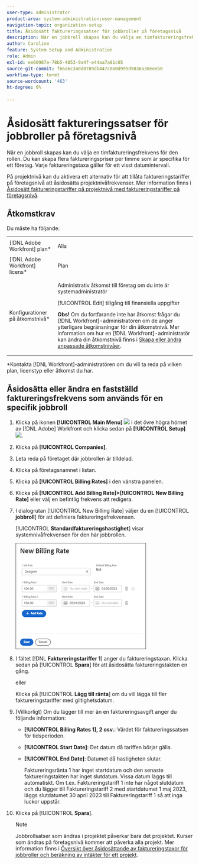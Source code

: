 ```yaml
---
user-type: administrator
product-area: system-administration;user-management
navigation-topic: organization-setup
title: Åsidosätt faktureringssatser för jobbroller på företagsnivå
description: När en jobbroll skapas kan du välja en timfaktureringsfrekvens för den rollen. Du kan skapa en timtaxa som är specifik för ett företag.
author: Caroline
feature: System Setup and Administration
role: Admin
exl-id: ee60987e-78b5-4853-9a4f-e44aa7a81c05
source-git-commit: f66a6c340d8789db447c860d995d9836a30eeeb0
workflow-type: tm+mt
source-wordcount: '463'
ht-degree: 0%

---
```


# Åsidosätt faktureringssatser för jobbroller på företagsnivå

När en jobbroll skapas kan du välja en timfaktureringsfrekvens för den rollen. Du kan skapa flera faktureringspriser per timme som är specifika för ett företag. Varje faktureringstaxa gäller för ett visst datumintervall.

På projektnivå kan du aktivera ett alternativ för att tillåta faktureringstariffer på företagsnivå att åsidosätta projektnivåfrekvenser. Mer information finns i [Åsidosätt faktureringstariffer på projektnivå med faktureringstariffer på företagsnivå](../../../manage-work/projects/project-finances/override-project-level-with-company-level-billing-rates.md).

## Åtkomstkrav

Du måste ha följande:

<table style="table-layout:auto"> 
 <col> 
 <col> 
 <tbody> 
  <tr> 
   <td role="rowheader">[!DNL Adobe Workfront] plan*</td> 
   <td> <p>Alla </p> </td> 
  </tr> 
  <tr> 
   <td role="rowheader">[!DNL Adobe Workfront] licens*</td> 
   <td>Plan</td> 
  </tr> 
  <tr> 
   <td role="rowheader">Konfigurationer på åtkomstnivå*</td> 
   <td> <p>Administrativ åtkomst till företag om du inte är systemadministratör</p> <p>[!UICONTROL Edit] tillgång till finansiella uppgifter</p> <p><b>Obs!</b> Om du fortfarande inte har åtkomst frågar du [!DNL Workfront]-administratören om de anger ytterligare begränsningar för din åtkomstnivå. Mer information om hur en [!DNL Workfront]-administratör kan ändra din åtkomstnivå finns i <a href="../../../administration-and-setup/add-users/configure-and-grant-access/create-modify-access-levels.md" class="MCXref xref">Skapa eller ändra anpassade åtkomstnivåer</a>.</p> </td> 
  </tr> 
 </tbody> 
</table>

&#42;Kontakta [!DNL Workfront]-administratören om du vill ta reda på vilken plan, licenstyp eller åtkomst du har.

## Åsidosätta eller ändra en fastställd faktureringsfrekvens som används för en specifik jobbroll

1. Klicka på ikonen **[!UICONTROL Main Menu]** ![](assets/main-menu-icon.png) i det övre högra hörnet av [!DNL Adobe] Workfront och klicka sedan på **[!UICONTROL Setup]** ![](assets/gear-icon-settings.png).

1. Klicka på **[!UICONTROL Companies]**.
1. Leta reda på företaget där jobbrollen är tilldelad.
1. Klicka på företagsnamnet i listan.
1. Klicka på **[!UICONTROL Billing Rates]** i den vänstra panelen.
1. Klicka på **[!UICONTROL Add Billing Rate]>[!UICONTROL New Billing Rate]** eller välj en befintlig frekvens att redigera.
1. I dialogrutan [!UICONTROL New Billing Rate] väljer du en [!UICONTROL **jobbroll**] för att definiera faktureringsfrekvensen.

   [!UICONTROL **Standardfaktureringshastighet**] visar systemnivåfrekvensen för den här jobbrollen.

   ![Dialogrutan Ny faktureringshastighet](assets/date-effective-billing-rates-for-company.png)

1. I fältet [!DNL **Faktureringstariffer 1**] anger du faktureringstaxan. Klicka sedan på [!UICONTROL **Spara**] för att åsidosätta faktureringstakten en gång.

   eller

   Klicka på [!UICONTROL **Lägg till ränta**] om du vill lägga till fler faktureringstariffer med giltighetsdatum.

1. (Villkorligt) Om du lägger till mer än en faktureringsavgift anger du följande information:

   * **[!UICONTROL Billing Rates 1], 2 osv.**: Värdet för faktureringssatsen för tidsperioden.
   * **[!UICONTROL Start Date]**: Det datum då tariffen börjar gälla.
   * **[!UICONTROL End Date]**: Datumet då hastigheten slutar.

     Faktureringsränta 1 har inget startdatum och den senaste faktureringstakten har inget slutdatum. Vissa datum läggs till automatiskt. Om t.ex. Faktureringstariff 1 inte har något slutdatum och du lägger till Faktureringstariff 2 med startdatumet 1 maj 2023, läggs slutdatumet 30 april 2023 till Faktureringstariff 1 så att inga luckor uppstår.

1. Klicka på [!UICONTROL **Spara**].

   >[!NOTE]
   >
   >Jobbrollsatser som ändras i projektet påverkar bara det projektet. Kurser som ändras på företagsnivå kommer att påverka alla projekt. Mer information finns i [Översikt över åsidosättande av faktureringstaxor för jobbroller och beräkning av intäkter för ett projekt](../../../manage-work/projects/project-finances/override-role-billing-rates-and-calculate-project-revenue.md).

